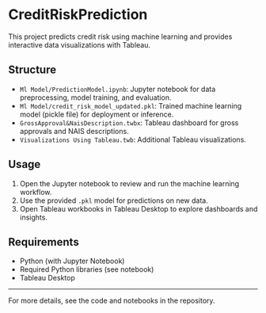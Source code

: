 # CreditRiskPrediction

This project predicts credit risk using machine learning and provides interactive data visualizations with Tableau.

## Structure

- `Ml Model/PredictionModel.ipynb`: Jupyter notebook for data preprocessing, model training, and evaluation.
- `Ml Model/credit_risk_model_updated.pkl`: Trained machine learning model (pickle file) for deployment or inference.
- `GrossApproval&NaisDescription.twbx`: Tableau dashboard for gross approvals and NAIS descriptions.
- `Visualizations Using Tableau.twb`: Additional Tableau visualizations.

## Usage

1. Open the Jupyter notebook to review and run the machine learning workflow.
2. Use the provided `.pkl` model for predictions on new data.
3. Open Tableau workbooks in Tableau Desktop to explore dashboards and insights.

## Requirements

- Python (with Jupyter Notebook)
- Required Python libraries (see notebook)
- Tableau Desktop

---

For more details, see the code and notebooks in the repository.